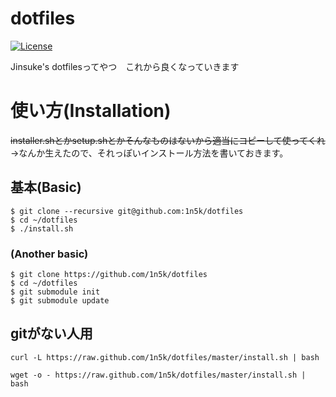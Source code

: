 # dotfiles  
[![License](https://img.shields.io/badge/License-BSD%203--Clause-blue.svg)](https://opensource.org/licenses/BSD-3-Clause)  
  
Jinsuke's dotfilesってやつ　これから良くなっていきます  
  
# 使い方(Installation)  
~~installer.shとかsetup.shとかそんなものはないから適当にコピーして使ってくれ~~  
→なんか生えたので、それっぽいインストール方法を書いておきます。  
## 基本(Basic)  
```
$ git clone --recursive git@github.com:1n5k/dotfiles  
$ cd ~/dotfiles
$ ./install.sh  
```
 
### (Another basic)  
```  
$ git clone https://github.com/1n5k/dotfiles  
$ cd ~/dotfiles
$ git submodule init  
$ git submodule update  
```  
  
## gitがない人用  
```  
curl -L https://raw.github.com/1n5k/dotfiles/master/install.sh | bash  
```  
```  
wget -o - https://raw.github.com/1n5k/dotfiles/master/install.sh | bash  
```  

